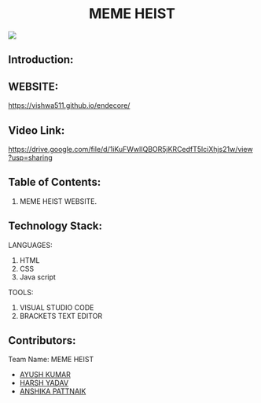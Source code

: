 <h1 align="center">MEME HEIST</h1>
<p align="center">
  
  </p>

<img src="https://drive.google.com/file/d/1_5Id4gMNESjLGhbTvVxCrGn1T1F-Uggl/view?usp=sharing"/>
 </p>
 
## Introduction:



## WEBSITE:

  <a href="https://vishwa511.github.io/endecore/"> https://vishwa511.github.io/endecore/ </a>  

## Video Link:

  <a href="https://drive.google.com/file/d/1iKuFWwlIQBOR5jKRCedfT5lciXhjs21w/view?usp=sharing"> https://drive.google.com/file/d/1iKuFWwlIQBOR5jKRCedfT5lciXhjs21w/view?usp=sharing </a>
  

  
## Table of Contents:

1) MEME HEIST WEBSITE.


## Technology Stack:

LANGUAGES:                                        

  1) HTML                                            
  2) CSS                                              
  3) Java script                                      
                                         
                                              

TOOLS:



 1) VISUAL STUDIO CODE
 2) BRACKETS TEXT EDITOR

 
 
 
 ## Contributors: 

Team Name: MEME HEIST

* [AYUSH KUMAR](https://github.com/kiroyush)
* [HARSH YADAV](https://github.com/harshyadav7534615)
* [ANSHIKA PATTNAIK](https://github.com/AnshikaPattnaik)
